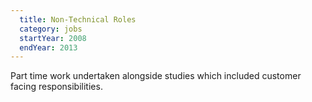 ```yaml
---
  title: Non-Technical Roles
  category: jobs
  startYear: 2008
  endYear: 2013
---
```


Part time work undertaken alongside studies which included customer facing responsibilities.
